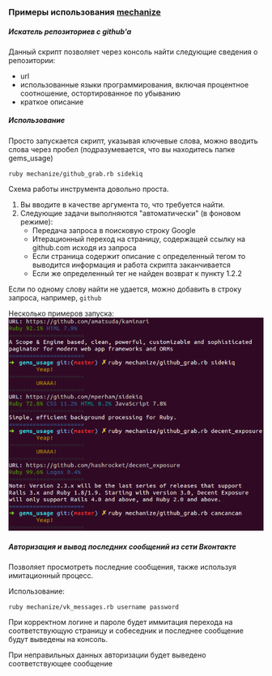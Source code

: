 ### Примеры использования [mechanize](https://github.com/sparklemotion/mechanize)

##### Искатель репозиториев с github'a

Данный скрипт позволяет через консоль найти следующие сведения о репозитории:
* url
* использованные языки программирования, включая процентное соотношение, остортированное по убыванию
* краткое описание

##### Использование
Просто запускается скрипт, указывая ключевые слова, можно вводить слова через пробел (подразумевается, что вы находитесь  папке gems_usage)

    ruby mechanize/github_grab.rb sidekiq

Схема работы инструмента довольно проста.

1. Вы вводите в качестве аргумента то, что требуется найти.
2. Следующие задачи выполняются "автоматически" (в фоновом режиме):
    * Передача запроса в поисковую строку Google
    * Итерационный переход на страницу, содержащей ссылку на github.com исходя из запроса
    * Если страница содержит описание с определенный тегом то выводится информация и работа скрипта заканчивается
    * Если же определенный тег не найден возврат к пункту 1.2.2

Если по одному слову найти не удается, можно добавить в строку запроса, например, `github`

Несколько примеров запуска: ![Использование](https://github.com/sinventor/gems_usage/blob/master/rmagick/images/changed/github_01.png)

##### Авторизация и вывод последних сообщений из сети Вконтакте

Позволяет просмотреть последние сообщения, также используя имитационный процесс.

Использование:

    ruby mechanize/vk_messages.rb username password

При корректном логине и пароле будет иммитация перехода на соответствующую страницу и собеседник и последнее сообщение будут выведены на консоль.

При неправильных данных авторизации будет выведено соответствующее сообщение